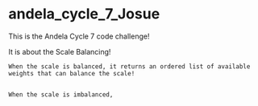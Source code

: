 # andela_cycle_7_Josue


This is the Andela Cycle 7 code challenge!

It is about the Scale Balancing!

	When the scale is balanced, it returns an ordered list of available 
	weights that can balance the scale!	


	When the scale is imbalanced, 
